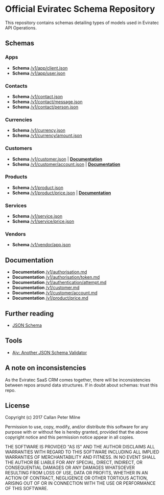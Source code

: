 # Official Eviratec Schema Repository

This repository contains schemas detailing types of models used in Eviratec API Operations.

## Schemas

### Apps

* **Schema** [/v1/app/client.json](https://github.com/eviratec/schema/blob/master/v1/app/client.json)
* **Schema** [/v1/app/user.json](https://github.com/eviratec/schema/blob/master/v1/app/user.json)

### Contacts

* **Schema** [/v1/contact.json](https://github.com/eviratec/schema/blob/master/v1/contact.json)
* **Schema** [/v1/contact/message.json](https://github.com/eviratec/schema/blob/master/v1/contact/message.json)
* **Schema** [/v1/contact/person.json](https://github.com/eviratec/schema/blob/master/v1/contact/person.json)

### Currencies

* **Schema** [/v1/currency.json](https://github.com/eviratec/schema/blob/master/v1/currency.json)
* **Schema** [/v1/currency/amount.json](https://github.com/eviratec/schema/blob/master/v1/currency/amount.json)

### Customers

* **Schema** [/v1/customer.json](https://github.com/eviratec/schema/blob/master/v1/customer.json) | [**Documentation**](https://github.com/eviratec/schema/blob/master/docs/v1/customer.md)
* **Schema** [/v1/customer/account.json](https://github.com/eviratec/schema/blob/master/v1/customer/account.json) | [**Documentation**](https://github.com/eviratec/schema/blob/master/docs/v1/customer/account.md)

### Products

* **Schema** [/v1/product.json](https://github.com/eviratec/schema/blob/master/v1/product.json)
* **Schema** [/v1/product/price.json](https://github.com/eviratec/schema/blob/master/v1/product/price.json) | [**Documentation**](https://github.com/eviratec/schema/blob/master/docs/v1/product/price.md)

### Services

* **Schema** [/v1/service.json](https://github.com/eviratec/schema/blob/master/v1/service.json)
* **Schema** [/v1/service/price.json](https://github.com/eviratec/schema/blob/master/v1/service/price.json)

### Vendors

* **Schema** [/v1/vendor/app.json](https://github.com/eviratec/schema/blob/master/v1/vendor/app.json)

## Documentation

* **Documentation** [/v1/authorisation.md](https://github.com/eviratec/schema/blob/master/docs/v1/authorisation.md)
* **Documentation** [/v1/authorisation/token.md](https://github.com/eviratec/schema/blob/master/docs/v1/authorisation/token.md)
* **Documentation** [/v1/authentication/attempt.md](https://github.com/eviratec/schema/blob/master/docs/v1/authentication/attempt.md)
* **Documentation** [/v1/customer.md](https://github.com/eviratec/schema/blob/master/docs/v1/customer.md)
* **Documentation** [/v1/customer/account.md](https://github.com/eviratec/schema/blob/master/docs/v1/customer/account.md)
* **Documentation** [/v1/product/price.md](https://github.com/eviratec/schema/blob/master/docs/v1/product/price.md)

## Further reading

* [JSON Schema](http://json-schema.org/documentation.html)

## Tools

* [Ajv: Another JSON Schema Validator](https://github.com/epoberezkin/ajv)

## A note on inconsistencies

As the Eviratec SaaS CRM comes together, there will be inconsistencies between repos around data structures.  If in doubt about schemas: trust this repo.

## License

Copyright (c) 2017 Callan Peter Milne

Permission to use, copy, modify, and/or distribute this software for any purpose with or without fee is hereby granted, provided that the above copyright notice and this permission notice appear in all copies.

THE SOFTWARE IS PROVIDED "AS IS" AND THE AUTHOR DISCLAIMS ALL WARRANTIES WITH REGARD TO THIS SOFTWARE INCLUDING ALL IMPLIED WARRANTIES OF MERCHANTABILITY AND FITNESS. IN NO EVENT SHALL THE AUTHOR BE LIABLE FOR ANY SPECIAL, DIRECT, INDIRECT, OR CONSEQUENTIAL DAMAGES OR ANY DAMAGES WHATSOEVER RESULTING FROM LOSS OF USE, DATA OR PROFITS, WHETHER IN AN ACTION OF CONTRACT, NEGLIGENCE OR OTHER TORTIOUS ACTION, ARISING OUT OF OR IN CONNECTION WITH THE USE OR PERFORMANCE OF THIS SOFTWARE.
